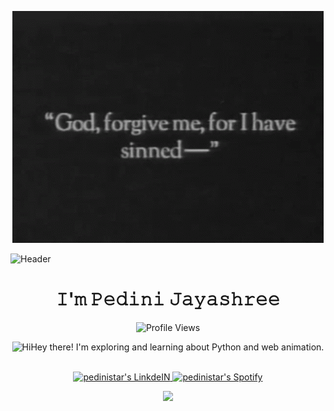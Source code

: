 <p align="center">
  <img src="Resource/intro.gif" alt="Intro GIF">
</p> 

![Header](https://capsule-render.vercel.app/api?type=soft&height=300&color=3D0000&text=%E5%88%9D%E3%82%81%E3%81%BE%E3%81%97%E3%81%A6!%F0%9F%8E%90&section=header&reversal=true&descAlign=52&animation=blink&fontColor=FF0000)


<h1 align="center">𝙸'𝚖 𝙿𝚎𝚍𝚒𝚗𝚒 𝙹𝚊𝚢𝚊𝚜𝚑𝚛𝚎𝚎</h1>
<!--<h3 align="center">𝙿𝚢𝚝𝚑𝚘𝚗 𝙳𝚎𝚟𝚎𝚕𝚘𝚙𝚎𝚛🐾</h3>-->


<p align="center">
  <img src="https://komarev.com/ghpvc/?username=pedinistar&label=Profile%20views&color=0e75b6&style=flat" alt="Profile Views">
</p>


 <p align="center"><img src='https://d.tw93.fun/images/hi.gif' alt='Hi' width="20"/>Hey there! I'm exploring and learning about Python and web animation.</p>


<p align="center">
<br/>
<a href="https://www.linkedin.com/in/pedini-jayashree/">
  <img alt="pedinistar's LinkdeIN" width="50px" src="https://user-images.githubusercontent.com/43545812/144035037-0f415fc7-9f96-4517-a370-ccc6e78a714b.png" />
</a>
<a href="https://open.spotify.com/user/31z2anqco6jkk5ueyd7kfwk2typq?si=06b81ef5becb460a">
  <img alt="pedinistar's Spotify" width="50px" src="https://user-images.githubusercontent.com/43545812/144035120-1ad5169b-91c7-4078-bef9-6a82c733f373.png" />
</a>
<br>
</p>

<!--<p align="center">-->
<!--  <a href="https://getbootstrap.com" target="_blank" rel="noreferrer">-->
<!--    <img src="https://raw.githubusercontent.com/devicons/devicon/master/icons/bootstrap/bootstrap-plain-wordmark.svg" alt="Bootstrap" width="40" height="40" />-->
<!--  </a>-->
<!--  <a href="https://www.w3schools.com/css/" target="_blank" rel="noreferrer">-->
<!--    <img src="https://raw.githubusercontent.com/devicons/devicon/master/icons/css3/css3-original-wordmark.svg" alt="CSS3" width="40" height="40" />-->
<!--  </a>-->
<!--  <a href="https://www.figma.com/" target="_blank" rel="noreferrer">-->
<!--    <img src="https://www.vectorlogo.zone/logos/figma/figma-icon.svg" alt="Figma" width="40" height="40" />-->
<!--  </a>-->
<!--  <a href="https://git-scm.com/" target="_blank" rel="noreferrer">-->
<!--    <img src="https://www.vectorlogo.zone/logos/git-scm/git-scm-icon.svg" alt="Git" width="40" height="40" />-->
<!--  </a>-->
<!--  <a href="https://www.w3.org/html/" target="_blank" rel="noreferrer">-->
<!--    <img src="https://raw.githubusercontent.com/devicons/devicon/master/icons/html5/html5-original-wordmark.svg" alt="HTML5" width="40" height="40" />-->
<!--  </a>-->
<!--  <a href="https://www.python.org" target="_blank" rel="noreferrer">-->
<!--    <img src="https://raw.githubusercontent.com/devicons/devicon/master/icons/python/python-original.svg" alt="Python" width="40" height="40" />-->
<!--  </a>-->
<!--  <a href="https://www.selenium.dev" target="_blank" rel="noreferrer">-->
<!--    <img src="https://raw.githubusercontent.com/detain/svg-logos/780f25886640cef088af994181646db2f6b1a3f8/svg/selenium-logo.svg" alt="Selenium" width="40" height="40" />-->
<!--  </a>-->
<!--</p>-->

<p align="center">
  <img src="https://capsule-render.vercel.app/api?type=waving&height=78&color=950101&section=footer"/>
</p>


